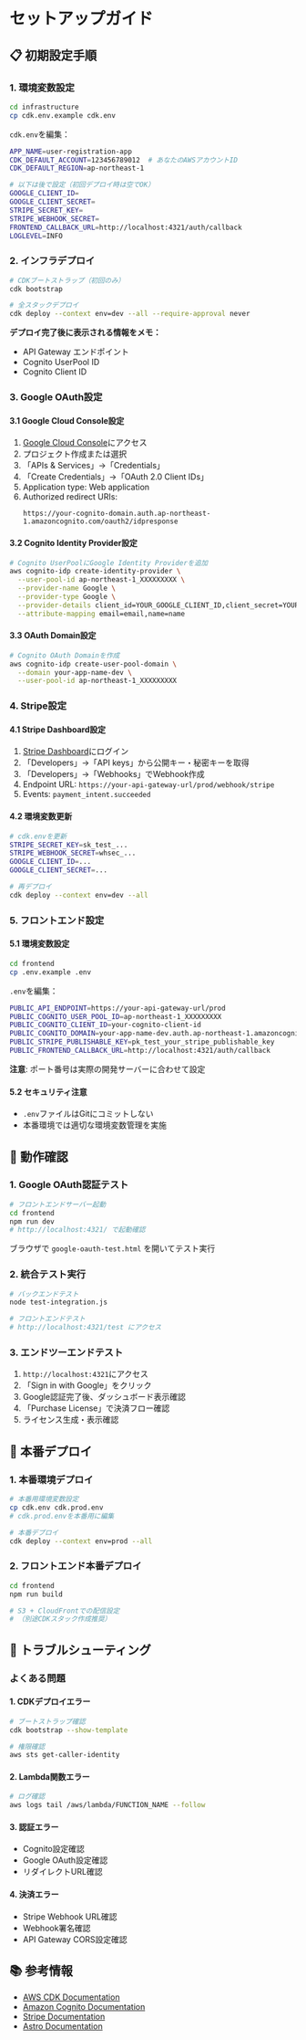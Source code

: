 # セットアップガイド

## 📋 初期設定手順

### 1. 環境変数設定

```bash
cd infrastructure
cp cdk.env.example cdk.env
```

`cdk.env`を編集：
```bash
APP_NAME=user-registration-app
CDK_DEFAULT_ACCOUNT=123456789012  # あなたのAWSアカウントID
CDK_DEFAULT_REGION=ap-northeast-1

# 以下は後で設定（初回デプロイ時は空でOK）
GOOGLE_CLIENT_ID=
GOOGLE_CLIENT_SECRET=
STRIPE_SECRET_KEY=
STRIPE_WEBHOOK_SECRET=
FRONTEND_CALLBACK_URL=http://localhost:4321/auth/callback
LOGLEVEL=INFO
```

### 2. インフラデプロイ

```bash
# CDKブートストラップ（初回のみ）
cdk bootstrap

# 全スタックデプロイ
cdk deploy --context env=dev --all --require-approval never
```

**デプロイ完了後に表示される情報をメモ：**
- API Gateway エンドポイント
- Cognito UserPool ID
- Cognito Client ID

### 3. Google OAuth設定

#### 3.1 Google Cloud Console設定
1. [Google Cloud Console](https://console.cloud.google.com/)にアクセス
2. プロジェクト作成または選択
3. 「APIs & Services」→「Credentials」
4. 「Create Credentials」→「OAuth 2.0 Client IDs」
5. Application type: Web application
6. Authorized redirect URIs:
   ```
   https://your-cognito-domain.auth.ap-northeast-1.amazoncognito.com/oauth2/idpresponse
   ```

#### 3.2 Cognito Identity Provider設定
```bash
# Cognito UserPoolにGoogle Identity Providerを追加
aws cognito-idp create-identity-provider \
  --user-pool-id ap-northeast-1_XXXXXXXXX \
  --provider-name Google \
  --provider-type Google \
  --provider-details client_id=YOUR_GOOGLE_CLIENT_ID,client_secret=YOUR_GOOGLE_CLIENT_SECRET,authorize_scopes="openid email profile" \
  --attribute-mapping email=email,name=name
```

#### 3.3 OAuth Domain設定
```bash
# Cognito OAuth Domainを作成
aws cognito-idp create-user-pool-domain \
  --domain your-app-name-dev \
  --user-pool-id ap-northeast-1_XXXXXXXXX
```

### 4. Stripe設定

#### 4.1 Stripe Dashboard設定
1. [Stripe Dashboard](https://dashboard.stripe.com/)にログイン
2. 「Developers」→「API keys」から公開キー・秘密キーを取得
3. 「Developers」→「Webhooks」でWebhook作成
4. Endpoint URL: `https://your-api-gateway-url/prod/webhook/stripe`
5. Events: `payment_intent.succeeded`

#### 4.2 環境変数更新
```bash
# cdk.envを更新
STRIPE_SECRET_KEY=sk_test_...
STRIPE_WEBHOOK_SECRET=whsec_...
GOOGLE_CLIENT_ID=...
GOOGLE_CLIENT_SECRET=...

# 再デプロイ
cdk deploy --context env=dev --all
```

### 5. フロントエンド設定

#### 5.1 環境変数設定
```bash
cd frontend
cp .env.example .env
```

`.env`を編集：
```bash
PUBLIC_API_ENDPOINT=https://your-api-gateway-url/prod
PUBLIC_COGNITO_USER_POOL_ID=ap-northeast-1_XXXXXXXXX
PUBLIC_COGNITO_CLIENT_ID=your-cognito-client-id
PUBLIC_COGNITO_DOMAIN=your-app-name-dev.auth.ap-northeast-1.amazoncognito.com
PUBLIC_STRIPE_PUBLISHABLE_KEY=pk_test_your_stripe_publishable_key
PUBLIC_FRONTEND_CALLBACK_URL=http://localhost:4321/auth/callback
```

**注意**: ポート番号は実際の開発サーバーに合わせて設定

#### 5.2 セキュリティ注意
- `.env`ファイルはGitにコミットしない
- 本番環境では適切な環境変数管理を実施

## 🧪 動作確認

### 1. Google OAuth認証テスト
```bash
# フロントエンドサーバー起動
cd frontend
npm run dev
# http://localhost:4321/ で起動確認
```

ブラウザで `google-oauth-test.html` を開いてテスト実行

### 2. 統合テスト実行
```bash
# バックエンドテスト
node test-integration.js

# フロントエンドテスト
# http://localhost:4321/test にアクセス
```

### 3. エンドツーエンドテスト
1. `http://localhost:4321`にアクセス
2. 「Sign in with Google」をクリック
3. Google認証完了後、ダッシュボード表示確認
4. 「Purchase License」で決済フロー確認
5. ライセンス生成・表示確認

## 🚀 本番デプロイ

### 1. 本番環境デプロイ
```bash
# 本番用環境変数設定
cp cdk.env cdk.prod.env
# cdk.prod.envを本番用に編集

# 本番デプロイ
cdk deploy --context env=prod --all
```

### 2. フロントエンド本番デプロイ
```bash
cd frontend
npm run build

# S3 + CloudFrontでの配信設定
# （別途CDKスタック作成推奨）
```

## 🔧 トラブルシューティング

### よくある問題

#### 1. CDKデプロイエラー
```bash
# ブートストラップ確認
cdk bootstrap --show-template

# 権限確認
aws sts get-caller-identity
```

#### 2. Lambda関数エラー
```bash
# ログ確認
aws logs tail /aws/lambda/FUNCTION_NAME --follow
```

#### 3. 認証エラー
- Cognito設定確認
- Google OAuth設定確認
- リダイレクトURL確認

#### 4. 決済エラー
- Stripe Webhook URL確認
- Webhook署名確認
- API Gateway CORS設定確認

## 📚 参考情報

- [AWS CDK Documentation](https://docs.aws.amazon.com/cdk/)
- [Amazon Cognito Documentation](https://docs.aws.amazon.com/cognito/)
- [Stripe Documentation](https://stripe.com/docs)
- [Astro Documentation](https://docs.astro.build/)